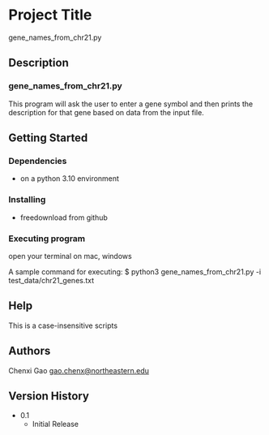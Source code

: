 # Project Title

gene_names_from_chr21.py

## Description

### gene_names_from_chr21.py

This program will ask the user to enter a gene symbol
and then prints the description for that gene based on data from the input file.


## Getting Started

### Dependencies

* on a python 3.10 environment

### Installing

* freedownload from github

### Executing program

open your terminal on mac, windows

A sample command for executing:
$ python3 gene_names_from_chr21.py -i test_data/chr21_genes.txt

## Help

This is a case-insensitive scripts

## Authors

Chenxi Gao
gao.chenx@northeastern.edu

## Version History

* 0.1
    * Initial Release